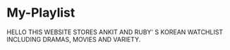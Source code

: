 # My-Playlist
HELLO THIS WEBSITE STORES ANKIT AND RUBY' S KOREAN WATCHLIST INCLUDING DRAMAS, MOVIES AND VARIETY.
